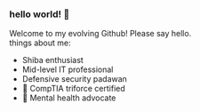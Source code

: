 ### hello world! 👋

Welcome to my evolving Github! Please say hello.
<br>
things about me:
- Shiba enthusiast
- Mid-level IT professional
- Defensive security padawan
- 🌟 CompTIA triforce certified
- 🧠 Mental health advocate
